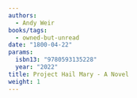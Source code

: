 ```yaml
---
authors:
  - Andy Weir
books/tags:
  - owned-but-unread
date: "1800-04-22"
params:
  isbn13: "9780593135228"
  year: "2022"
title: Project Hail Mary - A Novel
weight: 1
---
```


<!--more-->
